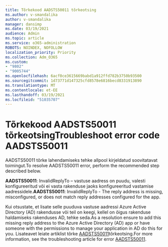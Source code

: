```yaml
---
title: Tõrkekood AADSTS50011 tõrkeotsing
ms.author: v-smandalika
author: v-smandalika
manager: dansimp
ms.date: 03/19/2021
audience: Admin
ms.topic: article
ms.service: o365-administration
ROBOTS: NOINDEX, NOFOLLOW
localization_priority: Priority
ms.collection: Adm_O365
ms.custom:
- "9802"
- "9005744"
ms.openlocfilehash: 6acf0ce3615669babd1a912ffd782b3750b93500
ms.sourcegitcommit: 1d73771d147325cfd8578e6816becd8331913890
ms.translationtype: MT
ms.contentlocale: et-EE
ms.lasthandoff: 03/19/2021
ms.locfileid: "51035707"
---
```

# <a name="troubleshoot-error-code-aadsts50011"></a><span data-ttu-id="bd436-102">Tõrkekood AADSTS50011 tõrkeotsing</span><span class="sxs-lookup"><span data-stu-id="bd436-102">Troubleshoot error code AADSTS50011</span></span>

<span data-ttu-id="bd436-103">AADSTS50011 tõrke lahendamiseks tehke allpool kirjeldatud soovitatavat toimingut.</span><span class="sxs-lookup"><span data-stu-id="bd436-103">To resolve AADSTS50011 error, perform the recommended step described below.</span></span>

<span data-ttu-id="bd436-104">**AADSTS50011**: InvalidReplyTo – vastuse aadress on puudu, valesti konfigureeritud või ei vasta rakenduse jaoks konfigureeritud vastamise aadressidele.</span><span class="sxs-lookup"><span data-stu-id="bd436-104">**AADSTS50011**: InvalidReplyTo - The reply address is missing, misconfigured, or does not match reply addresses configured for the app.</span></span>

<span data-ttu-id="bd436-105">Kui otsustate, et lisate selle puuduva vastuse aadressi Azure Active Directory (AD) rakendusse või teil on keegi, kellel on õigus rakenduse haldamiseks rakenduses AD, tehke seda.</span><span class="sxs-lookup"><span data-stu-id="bd436-105">As a resolution ensure to add this missing reply address to the Azure Active Directory (AD) app or have someone with the permissions to manage your application in AD do this for you.</span></span> <span data-ttu-id="bd436-106">Lisateavet leiate artiklist tõrke [AADSTS50011](https://docs.microsoft.com/troubleshoot/azure/active-directory/error-code-aadsts50011-reply-url-mismatch)tõrkeotsing.</span><span class="sxs-lookup"><span data-stu-id="bd436-106">For more information, see the troubleshooting article for error [AADSTS50011](https://docs.microsoft.com/troubleshoot/azure/active-directory/error-code-aadsts50011-reply-url-mismatch).</span></span>